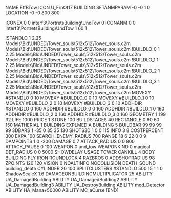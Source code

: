 NAME EffBTow
ICON U_FrnOf17
BUILDING
SETANMPARAM -0 -0 1 0              
LOCATION -0 -0 800 800

ICONEX 0 0 interf3\PortretsBuilding\UndTow 0
ICONANM 0 0 interf3\PortretsBuilding\UndTow 1 60 1

!STANDLO    1 2.25 Models\Bld\UNDED\Tower_souls\512x512\Tower_souls.c2m Models\Bld\UNDED\Tower_souls\512x512\Tower_souls.c2m
!BUILDLO_0    1 2.25 Models\Bld\UNDED\Tower_souls\512x512\Tower_souls.c2m Models\Bld\UNDED\Tower_souls\512x512\Tower_souls.c2m
!BUILDLO_1    1 2.25 Models\Bld\UNDED\Tower_souls\512x512\Tower_souls.c2m Models\Bld\UNDED\Tower_souls\512x512\Tower_souls.c2m
!BUILDLO_2    1 2.25 Models\Bld\UNDED\Tower_souls\512x512\Tower_souls.c2m Models\Bld\UNDED\Tower_souls\512x512\Tower_souls.c2m
!BUILDLO_3    1 2.25 Models\Bld\UNDED\Tower_souls\512x512\Tower_souls.c2m Models\Bld\UNDED\Tower_souls\512x512\Tower_souls.c2m
MOVEXY #STANDLO   0 10
MOVEXY #BUILDLO_0 0 10
MOVEXY #BUILDLO_1 0 10
MOVEXY #BUILDLO_2 0 10
MOVEXY #BUILDLO_3 0 10
ADDHDIR #STANDLO 0 160
ADDHDIR #BUILDLO_0 0 160
ADDHDIR #BUILDLO_1 0 160
ADDHDIR #BUILDLO_2 0 160
ADDHDIR #BUILDLO_3 0 160
GEOMETRY 1 199 32
LIFE     1000
PRICE 1 STONE 100
BUILDSTAGES 40
RECTANGLE    0 60 60 150
MATHERIAL 1 BUILDING
EXPLMEDIA BUILDING 5
BUILDBAR    99 99 99 99
3DBARS 1 -35 0 35 35 130 
SHOTS3D      1   0 0 115
INFO 3 8
COSTPERCENT 300
EXPA 100
SEARCH_ENEMY_RADIUS 700
RANGE    18 6 22 0 0 9
DAMPOINTS  1   0 -200
DAMAGE         0 7
ATTACK_RADIUS  0 0 800
ATTACK_PAUSE  0 100
WEAPON 0 und_tow
WEAPONKIND 0 magical
DET_RADIUS 0 0 5000
SHOWDELAY
USAGE TOWER
CANKILL 4 BODY BUILDING FLY IRON
ROUNDLOCK 4
RAZBROS 0
ADDSHOTRADIUS 98
ZPOINTS 120 120
VISION 0
NOALTINFO
NOCOLLISION
DEATH_SOUND building_death
CYLINDER 20 100
SPLITCLUSTERS #STANDLO 500 15 1 1 0
ShadowScaleX 1.6
DAMAGEONBUILDINGMULTIPLICATOR 25
ABILITY UA_DamagedBuilding
ABILITY UA_DamagedBuilding2
ABILITY UA_DamagedBuilding3
ABILITY UA_DestroyBuilding
ABILITY mod_Detector
ABILITY HA_Mana+50000
ABILITY MC_aCurse
[END]   
